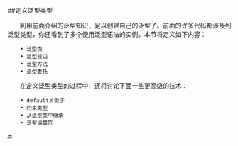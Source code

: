 ##定义泛型类型

&emsp;&emsp;利用前面介绍的泛型知识，足以创建自己的泛型了。前面的许多代码都涉及到泛型类型，你还看到了多个使用泛型语法的实例。本节将定义如下内容：

```
    • 泛型类
    • 泛型接口
    • 泛型方法
    • 泛型委托
```

&emsp;&emsp;在定义泛型类型的过程中，还将讨论下面一些更高级的技术：

```
    • default关键字
    • 约束类型
    • 从泛型类中继承
    • 泛型运算符
```


🔚